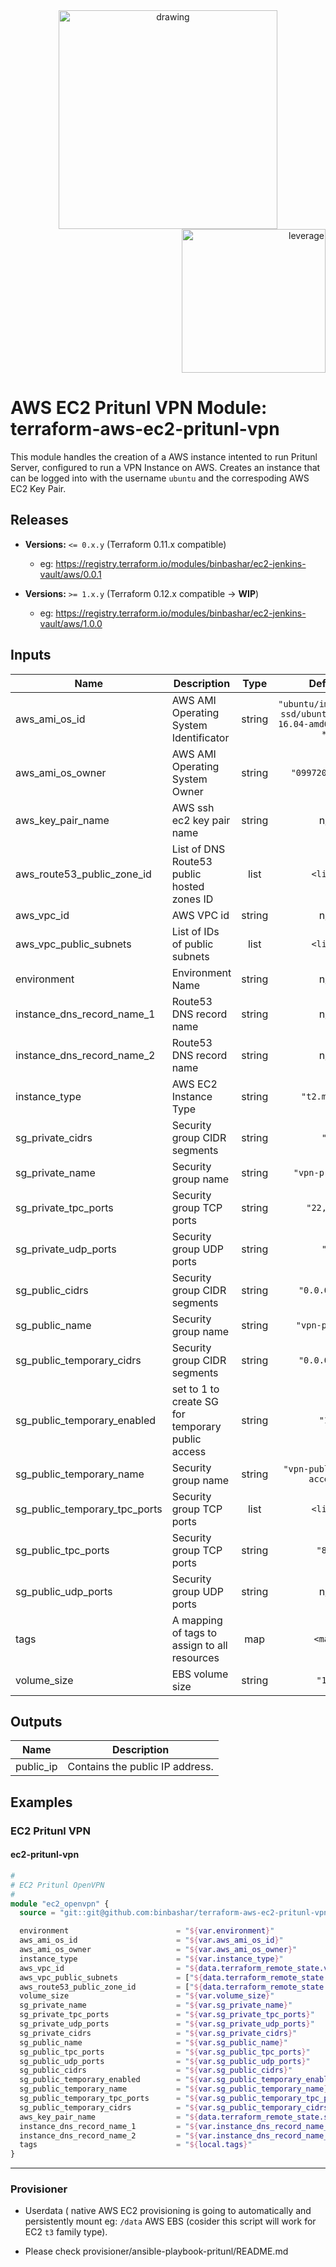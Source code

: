 <div align="center">
    <img src="https://raw.githubusercontent.com/binbashar/terraform-aws-ec2-pritunl-vpn/master/figures/binbash.png" alt="drawing" width="350"/>
</div>
<div align="right">
  <img src="https://raw.githubusercontent.com/binbashar/terraform-aws-ec2-pritunl-vpn/master/figures/binbash-leverage-terraform.png" alt="leverage" width="230"/>
</div>

# AWS EC2 Pritunl VPN Module: terraform-aws-ec2-pritunl-vpn

This module handles the creation of a AWS instance intented to run Pritunl Server, configured to run a VPN Instance on AWS.
Creates an instance that can be logged into with the username `ubuntu` and the correspoding AWS EC2 Key Pair.

## Releases
- **Versions:** `<= 0.x.y` (Terraform 0.11.x compatible)
    - eg: https://registry.terraform.io/modules/binbashar/ec2-jenkins-vault/aws/0.0.1

- **Versions:** `>= 1.x.y` (Terraform 0.12.x compatible -> **WIP**)
    - eg: https://registry.terraform.io/modules/binbashar/ec2-jenkins-vault/aws/1.0.0

## Inputs

| Name | Description | Type | Default | Required |
|------|-------------|:----:|:-----:|:-----:|
| aws\_ami\_os\_id | AWS AMI Operating System Identificator | string | `"ubuntu/images/hvm-ssd/ubuntu-xenial-16.04-amd64-server-*"` | no |
| aws\_ami\_os\_owner | AWS AMI Operating System Owner | string | `"099720109477"` | no |
| aws\_key\_pair\_name | AWS ssh ec2 key pair name | string | n/a | yes |
| aws\_route53\_public\_zone\_id | List of DNS Route53 public hosted zones ID | list | `<list>` | no |
| aws\_vpc\_id | AWS VPC id | string | n/a | yes |
| aws\_vpc\_public\_subnets | List of IDs of public subnets | list | `<list>` | no |
| environment | Environment Name | string | n/a | yes |
| instance\_dns\_record\_name\_1 | Route53 DNS record name | string | n/a | yes |
| instance\_dns\_record\_name\_2 | Route53 DNS record name | string | n/a | yes |
| instance\_type | AWS EC2 Instance Type | string | `"t2.micro"` | no |
| sg\_private\_cidrs | Security group CIDR segments | string | `""` | no |
| sg\_private\_name | Security group name | string | `"vpn-private"` | no |
| sg\_private\_tpc\_ports | Security group TCP ports | string | `"22,443"` | no |
| sg\_private\_udp\_ports | Security group UDP ports | string | `""` | no |
| sg\_public\_cidrs | Security group CIDR segments | string | `"0.0.0.0/0"` | no |
| sg\_public\_name | Security group name | string | `"vpn-public"` | no |
| sg\_public\_temporary\_cidrs | Security group CIDR segments | string | `"0.0.0.0/0"` | no |
| sg\_public\_temporary\_enabled | set to 1 to create SG for temporary public access | string | `"1"` | no |
| sg\_public\_temporary\_name | Security group name | string | `"vpn-public-temp-access"` | no |
| sg\_public\_temporary\_tpc\_ports | Security group TCP ports | list | `<list>` | no |
| sg\_public\_tpc\_ports | Security group TCP ports | string | `"80"` | no |
| sg\_public\_udp\_ports | Security group UDP ports | string | n/a | yes |
| tags | A mapping of tags to assign to all resources | map | `<map>` | no |
| volume\_size | EBS volume size | string | `"16"` | no |

## Outputs

| Name | Description |
|------|-------------|
| public\_ip | Contains the public IP address. |


## Examples
### EC2 Pritunl VPN
#### ec2-pritunl-vpn
```terraform
#
# EC2 Pritunl OpenVPN
#
module "ec2_openvpn" {
  source = "git::git@github.com:binbashar/terraform-aws-ec2-pritunl-vpn.git?ref=v0.0.2"

  environment                        = "${var.environment}"
  aws_ami_os_id                      = "${var.aws_ami_os_id}"
  aws_ami_os_owner                   = "${var.aws_ami_os_owner}"
  instance_type                      = "${var.instance_type}"
  aws_vpc_id                         = "${data.terraform_remote_state.vpc.vpc_id}"
  aws_vpc_public_subnets             = ["${data.terraform_remote_state.vpc.public_subnets[0]}"]
  aws_route53_public_zone_id         = ["${data.terraform_remote_state.vpc.aws_public_zone_id[0]}"]
  volume_size                        = "${var.volume_size}"
  sg_private_name                    = "${var.sg_private_name}"
  sg_private_tpc_ports               = "${var.sg_private_tpc_ports}"
  sg_private_udp_ports               = "${var.sg_private_udp_ports}"
  sg_private_cidrs                   = "${var.sg_private_cidrs}"
  sg_public_name                     = "${var.sg_public_name}"
  sg_public_tpc_ports                = "${var.sg_public_tpc_ports}"
  sg_public_udp_ports                = "${var.sg_public_udp_ports}"
  sg_public_cidrs                    = "${var.sg_public_cidrs}"
  sg_public_temporary_enabled        = "${var.sg_public_temporary_enabled}"
  sg_public_temporary_name           = "${var.sg_public_temporary_name}"
  sg_public_temporary_tpc_ports      = "${var.sg_public_temporary_tpc_ports}"
  sg_public_temporary_cidrs          = "${var.sg_public_temporary_cidrs}"
  aws_key_pair_name                  = "${data.terraform_remote_state.security.aws_key_pair_name}"
  instance_dns_record_name_1         = "${var.instance_dns_record_name_1}"
  instance_dns_record_name_2         = "${var.instance_dns_record_name_2}"
  tags                               = "${local.tags}"
}
```

---

### Provisioner
- Userdata ( native AWS EC2 provisioning is going to automatically and persistently mount
 eg: `/data` AWS EBS (cosider this script will work for EC2 `t3` family type).

- Please check provisioner/ansible-playbook-pritunl/README.md
